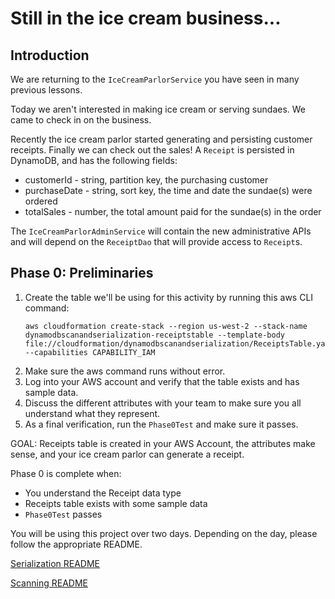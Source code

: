# Still in the ice cream business...

## Introduction
We are returning to the `IceCreamParlorService` you have seen in many previous lessons.

Today we aren't interested in making ice cream or serving sundaes. We came to check in on the
business. 

Recently the ice cream parlor started generating and persisting customer receipts. Finally we
can check out the sales! A `Receipt` is persisted in DynamoDB, and has the following fields:

- customerId - string, partition key, the purchasing customer
- purchaseDate - string, sort key, the time and date the sundae(s) were ordered
- totalSales - number, the total amount paid for the sundae(s) in the order

The `IceCreamParlorAdminService` will contain the new administrative APIs and will depend
on the `ReceiptDao` that will provide access to `Receipt`s.

## Phase 0: Preliminaries

1. Create the table we'll be using for this activity by running this aws CLI command:
   ```none
   aws cloudformation create-stack --region us-west-2 --stack-name dynamodbscanandserialization-receiptstable --template-body file://cloudformation/dynamodbscanandserialization/ReceiptsTable.yaml --capabilities CAPABILITY_IAM
   ```
1. Make sure the aws command runs without error.
1. Log into your AWS account and verify that the table exists and has
   sample data.
1. Discuss the different attributes with your team to make sure you all understand
   what they represent.
1. As a final verification, run the `Phase0Test` and make sure it passes.

GOAL: Receipts table is created in your AWS Account, the attributes make sense, and your ice cream
parlor can generate a receipt.

Phase 0 is complete when:
- You understand the Receipt data type
- Receipts table exists with some sample data
- `Phase0Test` passes

You will be using this project over two days. Depending on the day, please follow the appropriate README.

[Serialization README](./README_Serialization.md)

[Scanning README](./README_Scanning.md)